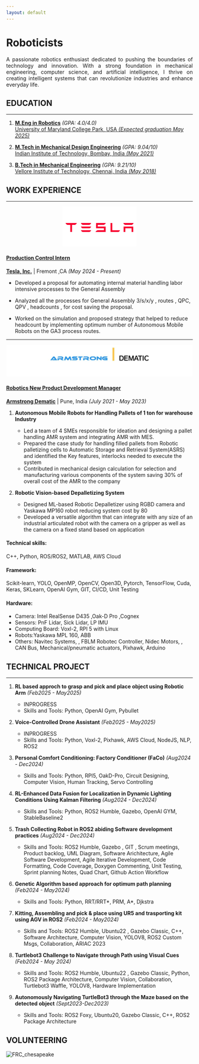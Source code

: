 ```yaml
---
layout: default
---
```

# Roboticists
<p style="text-align: justify;">
A passionate robotics enthusiast dedicated to pushing the boundaries of technology and innovation. 
With a strong foundation in mechanical engineering, computer science, and artificial intelligence, I thrive on creating intelligent systems that can revolutionize industries and enhance everyday life.
</p>


## EDUCATION 
***
1. [**M.Eng in Robotics**](./UMDCP.md) _(GPA: 4.0/4.0)_ <br>
   [University of Maryland College Park, USA _(Expected graduation May 2025)_](./UMDCP.md)
	 
2. [**M.Tech in Mechanical Design Engineering**](./IITB.md) _(GPA: 9.04/10)_<br>
   [Indian Institute of Technology, Bombay, India _(May 2021)_](./IITB.md)
	 
3. [**B.Tech in Mechanical Engineering**](./VIT.md) _(GPA: 9.21/10)_<br>
   [Vellore Institute of Technology, Chennai, India _(May 2018)_](./VIT.md)

## WORK EXPERIENCE
***
<!-- [![Octocat](/assets/img/Tesla_symbol.png)](./Tesla.md) -->
<div style="text-align: center;">
  <img src="/assets/img/Tesla_symbol.png" width="200" />
</div>

#### [Production Control Intern ](./Tesla.md)
[**Tesla, Inc.**](./Tesla.md) | Fremont ,CA _(May 2024 - Present)_
- Developed a proposal for automating internal material handling labor intensive processes to the General Assembly

- Analyzed all the processes for General Assembly 3/s/x/y , routes , QPC, QPV , headcounts , for cost saving  the proposal.

- Worked on the simulation and  proposed strategy that helped to reduce headcount by implementing optimum number of Autonomous Mobile Robots on the GA3 process routes.

***
<!-- [![Octocat](/assets/img/amstg_dematic.png)](./AMSTG.md) -->
<img src="/assets/img/amstg_dematic.png" />

#### [Robotics New Product Development Manager](./AMSTG.md)
[**Armstrong Dematic**](./AMSTG.md) | Pune, India _(July 2021 - May 2023)_
1. **Autonomous Mobile Robots for Handling Pallets of 1 ton for warehouse Industry**

    - Led a team of 4 SMEs responsible for ideation and designing a pallet handling AMR system and integrating AMR with MES.
    - Prepared the case study for handling filled pallets from Robotic palletizing cells to  	Automatic Storage and Retrieval System(ASRS) and identified the Key features, interlocks needed to execute the system
    - Contributed in mechanical design calculation for selection and manufacturing various components of the system saving 30% of overall cost of the AMR to the company
2. **Robotic Vision-based Depalletizing System**
	- Designed ML-based Robotic Depalletizer using RGBD camera and Yaskawa MP160 robot reducing system cost by 80
	- Developed a versatile algorithm that can integrate with any size of an industrial articulated robot with the camera on a gripper as well as the camera on a fixed stand based on application

#### Technical skills: 
C++, Python, ROS/ROS2, MATLAB, AWS Cloud  <br>
#### Framework: 
Scikit-learn, YOLO, OpenMP, OpenCV, Open3D, Pytorch, TensorFlow, Cuda, Keras, SKLearn, OpenAI Gym, GIT, CI/CD, Unit Testing <br>
#### Hardware:  
- Camera: Intel RealSense D435 ,Oak-D Pro ,Cognex
- Sensors: PnF Lidar, Sick Lidar, LP IMU
- Computing Board: Voxl-2, RPI 5 with Linux
- Robots:Yaskawa MPL 160, ABB
- Others:  Navitec Systems, , FBLM Robotec Controller, Nidec Motors, , CAN Bus, Mechanical/pneumatic actuators, Pixhawk, Arduino<br>

## TECHNICAL PROJECT
***
1. **RL based approch to grasp and pick and place object using Robotic Arm** _(Feb2025 - May2025)_
    - INPROGRESS
    - Skills and Tools:  Python, OpenAI Gym, Pybullet
2. **Voice-Controlled Drone Assistant** _(Feb2025 - May2025)_
    - INPROGRESS
    - Skills and Tools:  Python, Voxl-2, Pixhawk, AWS Cloud, NodeJS, NLP, ROS2 
3. **Personal Comfort Conditioning: Factory Conditioner (FaCo)** _(Aug2024 - Dec2024)_
    - Skills and Tools:  Python, RPI5, OakD-Pro, Circuit Designing, Computer Vision, Human Tracking, Servo Controlling
4. **RL-Enhanced Data Fusion for Localization in Dynamic Lighting Conditions Using Kalman Filtering** _(Aug2024 - Dec2024)_
    - Skills and Tools:  Python, ROS2 Humble, Gazebo, OpenAI GYM, StableBaseline2
5. **Trash Collecting Robot in ROS2 abiding Software development practices** _(Aug2024 - Dec2024)_
    - Skills and Tools:  ROS2 Humble, Gazebo ,  GIT , Scrum meetings, Product backlog, UML Diagram, Software Arichitecture, Agile Software Development, Agile Iterative Development, Code Formatting, Code Coverage, Doxygen Commenting, Unit Testing, Sprint planning Notes, Quad Chart, Github Action Workflow
6. **Genetic Algorithm based approach for optimum path planning** _(Feb2024 - May2024)_
    - Skills and Tools:  Python, RRT/RRT*, PRM, A*, Djkstra

7. **Kitting, Assembling and pick & place using UR5 and trasporting kit using AGV in ROS2** _(Feb2024 - May2024)_
    - Skills and Tools: ROS2 Humble, Ubuntu22 , Gazebo Classic, C++, Software Architecture, Computer Vision, YOLOV8, ROS2 Custom Msgs, Collaboration, ARIAC 2023
8. **Turtlebot3 Challenge to Navigate through Path using Visual Cues** _(Feb2024 - May 2024)_
     - Skills and Tools: ROS2 Humble, Ubuntu22 , Gazebo Classic, Python, ROS2 Package Architecture, Computer Vision, Collaboration, Turtlebot3 Waffle, YOLOV8, Hardware Implementation 
9. **Autonomously Navigating TurtleBot3 through the Maze based on the detected object** _(Sept2023-Dec2023)_
    - Skills and Tools: ROS2 Foxy, Ubuntu20, Gazebo Classic, C++, ROS2 Package Architecture


## VOLUNTEERING

![FRC_chesapeake](assets/img/iitb/frc.png)


<!-- There should be whitespace between paragraphs.

There should be whitespace between paragraphs. We recommend including a README, or a file with information about your project.

# Header 1

This is a normal paragraph following a header. GitHub is a code hosting platform for version control and collaboration. It lets you and others work together on projects from anywhere.

## Header 2

> This is a blockquote following a header.
>
> When something is important enough, you do it even if the odds are not in your favor.

### Header 3

```js
// Javascript code with syntax highlighting.
var fun = function lang(l) {
  dateformat.i18n = require('./lang/' + l)
  return true;
}
```

```ruby
# Ruby code with syntax highlighting
GitHubPages::Dependencies.gems.each do |gem, version|
  s.add_dependency(gem, "= #{version}")
end
```

#### Header 4

*   This is an unordered list following a header.
*   This is an unordered list following a header.
*   This is an unordered list following a header.

##### Header 5

1.  This is an ordered list following a header.
2.  This is an ordered list following a header.
3.  This is an ordered list following a header.

###### Header 6

| head1        | head two          | three |
|:-------------|:------------------|:------|
| ok           | good swedish fish | nice  |
| out of stock | good and plenty   | nice  |
| ok           | good `oreos`      | hmm   |
| ok           | good `zoute` drop | yumm  |

### There's a horizontal rule below this.

* * *

### Here is an unordered list:

*   Item foo
*   Item bar
*   Item baz
*   Item zip

### And an ordered list:

1.  Item one
1.  Item two
1.  Item three
1.  Item four

### And a nested list:

- level 1 item
  - level 2 item
  - level 2 item
    - level 3 item
    - level 3 item
- level 1 item
  - level 2 item
  - level 2 item
  - level 2 item
- level 1 item
  - level 2 item
  - level 2 item
- level 1 item

### Small image

![Octocat](https://github.githubassets.com/images/icons/emoji/octocat.png)

### Large image

![Branching](https://guides.github.com/activities/hello-world/branching.png)


### Definition lists can be used with HTML syntax.

<dl>
<dt>Name</dt>
<dd>Godzilla</dd>
<dt>Born</dt>
<dd>1952</dd>
<dt>Birthplace</dt>
<dd>Japan</dd>
<dt>Color</dt>
<dd>Green</dd>
</dl>

```
Long, single-line code blocks should not wrap. They should horizontally scroll if they are too long. This line should be long enough to demonstrate this.
```

```
The final element.
``` -->
